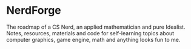 # NerdForge
The roadmap of a CS Nerd, an applied mathematician and pure Idealist. 
Notes, resources, materials and code for self-learning topics about computer graphics, game engine, math and anything looks fun to me.
